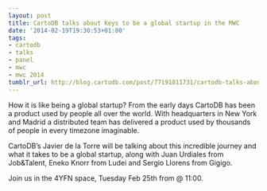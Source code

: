 ```yaml
---
layout: post
title: CartoDB talks about Keys to be a global startup in the MWC
date: '2014-02-19T19:30:53+01:00'
tags:
- cartodb
- talks
- panel
- mwc
- mwc 2014
tumblr_url: http://blog.cartodb.com/post/77191011731/cartodb-talks-about-keys-to-be-a-global-startup-in-the
---
```



How it is like being a global startup? From the early days CartoDB has been a product used by people all over the world. With headquarters in New York and Madrid a distributed team has delivered a product used by thousands of people in every timezone imaginable.

CartoDB’s Javier de la Torre will be talking about this incredible journey and what it takes to be a global startup, along with Juan Urdiales from Job&Talent, Eneko Knorr from Ludei and Sergio Llorens from Gigigo.

Join us in the 4YFN space, Tuesday Feb 25th from @ 11:00.
